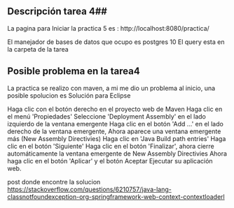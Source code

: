 
## Descripción tarea 4##
La pagina para Iniciar la practica 5 es :
http://localhost:8080/practica/

El manejador de bases de datos que ocupo es postgres 10
El query esta en la carpeta de la tarea


## Posible problema en la tarea4 ##

La practica se realizo con maven, a mi me dio un problema al inicio, una posible spolucion es
Solución para Eclipse

Haga clic con el botón derecho en el proyecto web de Maven Haga clic en el menú 'Propiedades' Seleccione 'Deployment Assembly' en el lado izquierdo de la ventana emergente Haga clic en el botón 'Add ...' en el lado derecho de la ventana emergente, Ahora aparece una ventana emergente más (New Assembly Directivies) Haga clic en 'Java Build path entries' Haga clic en el botón 'Siguiente' Haga clic en el botón 'Finalizar', ahora cierre automáticamente la ventana emergente de New Assembly Directivies Ahora haga clic en el botón 'Aplicar' y el botón Aceptar Ejecutar su aplicación web.

post donde encontre la solucion 
 https://stackoverflow.com/questions/6210757/java-lang-classnotfoundexception-org-springframework-web-context-contextloaderl